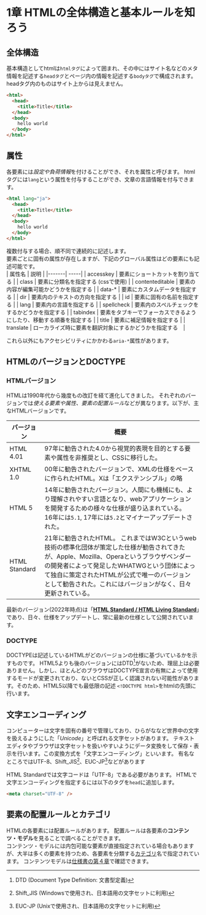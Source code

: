 # 1章 HTMLの全体構造と基本ルールを知ろう

## 全体構造
基本構造としてhtmlは`htmlタグ`によって囲まれ、その中にはサイト名などのメタ情報を記述する`headタグ`とページ内の情報を記述する`bodyタグ`で構成されます。
headタグ内のものはサイト上からは見えません。
```html
<html>
  <head>
    <title>Title</title>
  </head>
  <body>
    hello world
  </body>
</html>
```

## 属性
各要素には*設定や負荷情報*を付けることができ、それを属性と呼びます。
htmlタグには`lang`という属性を付与することができ、文章の言語情報を付与できます。
```html
<html lang="ja">
  <head>
    <title>Title</title>
  </head>
  <body>
    hello world
  </body>
</html>
```

複数付与する場合、順不同で連続的に記述します。  
要素ごとに固有の属性が存在しますが、下記のグローバル属性はどの要素にも記述可能です。  
| 属性名 | 説明 |
|-------| -----|
| accesskey | 要素にショートカットを割り当てる |
| class | 要素に分類名を指定する (cssで使用) |
| contenteditable | 要素の内容が編集可能かどうかを指定する |
| data-* | 要素にカスタムデータを指定する |
| dir | 要素内のテキストの方向を指定する |
| id | 要素に固有の名前を指定する |
| lang | 要素内の言語を指定する |
| spellcheck | 要素内のスペルチェックをするかどうかを指定する |
| tabindex | 要素をタブキーでフォーカスできるようにしたり、移動する順番を指定する |
| title | 要素に補足情報を指定する |
| translate | ローカライズ時に要素を翻訳対象にするかどうかを指定する　|  

これら以外にもアクセシビリティにかかわる`aria-*`属性があります。


## HTMLのバージョンとDOCTYPE
### HTMLバージョン
HTMLは1990年代から幾度もの改訂を経て進化してきました。
それぞれのバージョンでは*使える要素や属性、要素の配置ルール*などが異なります。以下が、主なHTMLバージョンです。

| バージョン | 概要 |
|-------| -----|
| HTML 4.01 | 97年に勧告された4.0から視覚的表現を目的とする要素や属性を非推奨とし、CSSに移行した。|
| XHTML 1.0 | 00年に勧告されたバージョンで、XMLの仕様をベースに作られたHTML。Xは「エクステンシブル」の略
| HTML 5 | 14年に勧告されたバージョン。人間にも機械にも、より理解されやすい言語となり、webアプリケーションを開発するための様々な仕様が盛り込まれている。<br> 16年には`5.1`, 17年には`5.2`とマイナーアップデートされた。 |
| HTML Standard | 21年に勧告されたHTML。 これまではW3Cというweb技術の標準化団体が策定した仕様が勧告されてきたが、Apple、Mozilla、Operaというブラウザベンダーの開発者によって発足したWHATWGという団体によって独自に策定されたHTMLが公式で唯一のバージョンとして勧告された。これにはバージョンがなく、日々更新されている。


最新のバージョン(2022年時点)は「[**HTML Standard / HTML Living Standard**](https://html.spec.whatwg.org/)」であり、日々、仕様をアップデートし、常に最新の仕様として公開されています。

### DOCTYPE
DOCTYPEは記述しているHTMLがどのバージョンの仕様に基づいているかを示すものです。
HTML5よりも後のバージョンにはDTD[^1]がないため、理屈上は必要ありません。しかし、ほとんどのブラウザはDOCTYPE宣言の有無によって使用するモードが変更されており、ないとCSSが正しく認識されない可能性があります。そのため、HTML5以降でも最低限の記述 `<!DOCTYPE html>`をhtmlの先頭に行います。

[^1]: DTD (Document Type Definition: 文書型定義)

## 文字エンコーディング
コンピューターは文字を固有の番号で管理しており、ひらがななど世界中の文字を扱えるようにした「*Unicode*」と呼ばれる文字セットがあります。
テキストエディタやブラウザは文字セットを扱いやすいようにデータ変換をして保存・表示を行います。この変換方式を「文字エンコーディング」といいます。
有名なところではUTF-8、Shift_JIS[^2]、EUC-JP[^3]などがあります

[^2]: Shift_JIS (Windowsで使用され、日本語用の文字セットに利用)
[^3]: EUC-JP (Unixで使用され、日本語用の文字セットに利用)

HTML Standardでは文字コードは「UTF-8」である必要があります。
HTMLで文字エンコーディングを指定するには以下のタグを`head`に追加します。
```html
<meta charset="UTF-8" />
```

## 要素の配置ルールとカテゴリ
HTMLの各要素には配置ルールがあります。
配置ルールは各要素の**コンテンツ・モデル**を見ることで調べることができます。  
コンテンツ・モデルには内包可能な要素が直接指定されている場合もありますが、大半は多くの要素を持つため、各要素を分類する[カテゴリ](https://developer.mozilla.org/ja/docs/Web/HTML/Content_categories)名で指定されています。
コンテンツモデルは[仕様書の第４章](https://html.spec.whatwg.org/multipage/#toc-semantics)で確認できます。

